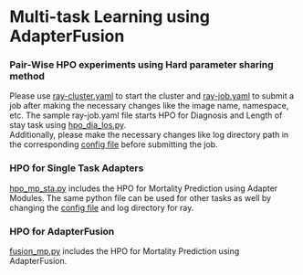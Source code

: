 
# Multi-task Learning using AdapterFusion


### Pair-Wise HPO experiments using Hard parameter sharing method

Please use [ray-cluster.yaml](https://github.com/agrov/MTL_clinical_outcome/blob/main/experiments/k8/ray-cluster.yaml) to start the cluster and [ray-job.yaml](https://github.com/agrov/MTL_clinical_outcome/blob/main/experiments/k8/ray-job.yaml) to submit a job after making the necessary changes like the image name, namespace, etc. The sample ray-job.yaml file starts HPO for Diagnosis and Length of stay task using [hpo_dia_los.py](https://github.com/DATEXIS/MTL_clinical_outcome/blob/main/experiments/hpo_dia_los.py).  
Additionally, please make the necessary changes like log directory path in the corresponding [config file](https://github.com/agrov/MTL_clinical_outcome/tree/main/experiments/configs) before submitting the job.

### HPO for Single Task Adapters

[hpo_mp_sta.py](https://github.com/agrov/MTL_clinical_outcome/blob/main/experiments/Adapters/STA/hpo_mp_sta.py) includes the HPO for Mortality Prediction using Adapter Modules. The same python file can be used for other tasks as well by changing the [config file](https://github.com/agrov/MTL_clinical_outcome/tree/main/experiments/Adapters/config)  and log directory for ray.

### HPO for AdapterFusion

[fusion_mp.py](https://github.com/agrov/MTL_clinical_outcome/blob/main/experiments/Adapters/Fusion/fusion_mp.py) includes the HPO for Mortality Prediction using AdapterFusion. 
